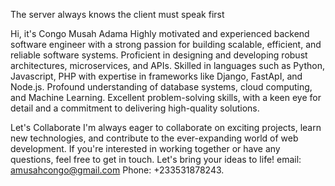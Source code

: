 The server always knows the client must speak first

Hi, it's Congo Musah Adama 
Highly motivated and experienced backend software  engineer with a strong passion for building scalable, efficient, and reliable software systems. Proficient in designing and developing robust architectures, microservices, and APIs. Skilled in languages such as Python, Javascript, PHP with expertise in frameworks like Django, FastApI, and Node.js. Profound understanding of database systems, cloud computing, and Machine Learning. Excellent problem-solving skills, with a keen eye for detail and a commitment to delivering high-quality solutions. 


Let's Collaborate
I'm always eager to collaborate on exciting projects, learn new technologies, and contribute to the ever-expanding world of web development. If you're interested in working together or have any questions, feel free to get in touch. Let's bring your ideas to life!
 email: amusahcongo@gmail.com
 Phone: +233531878243.
